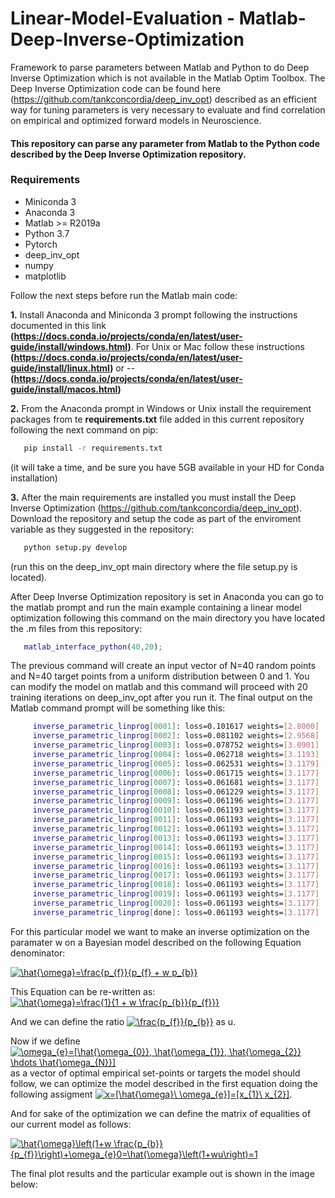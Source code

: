 # Linear-Model-Evaluation - Matlab-Deep-Inverse-Optimization

Framework to parse parameters between Matlab and Python to do Deep Inverse Optimization which is not available in the Matlab Optim Toolbox. The Deep Inverse Optimization code can be found here (https://github.com/tankconcordia/deep_inv_opt) described as an efficient way for tuning parameters is very necessary to evaluate and find correlation on empirical and  optimized forward models in Neuroscience. 

#### This repository can parse any parameter from Matlab to the Python code described by the Deep Inverse Optimization repository.

### Requirements
- Miniconda 3
- Anaconda 3
- Matlab >= R2019a
- Python 3.7
- Pytorch
- deep_inv_opt
- numpy
- matplotlib

Follow the next steps before run the Matlab main code:

__1.__ Install Anaconda and Miniconda 3 prompt following the instructions documented in this link __(https://docs.conda.io/projects/conda/en/latest/user-guide/install/windows.html)__. For Unix or Mac follow these instructions __(https://docs.conda.io/projects/conda/en/latest/user-guide/install/linux.html)__ or --__(https://docs.conda.io/projects/conda/en/latest/user-guide/install/macos.html)__

__2.__ From the Anaconda prompt in Windows or Unix install the requirement packages from te __requirements.txt__ file added in this current repository following the next command on pip:

```bash  
   pip install -r requirements.txt
```
(it will take a time, and be sure you have 5GB available in your HD for Conda installation)

__3.__ After the main requirements are installed you must install the Deep Inverse Optimization (https://github.com/tankconcordia/deep_inv_opt). Download the repository and setup the code as part of the enviroment variable as they suggested in the repository:

```bash  
   python setup.py develop
```
(run this on the deep_inv_opt main directory where the file setup.py is located).

After Deep Inverse Optimization repository is set in Anaconda you can go to the matlab prompt and run the main example containing a linear model optimization following this command on the main directory you have located the .m files from this repository:

```matlab 
   matlab_interface_python(40,20);
```

The previous command will create an input vector of N=40 random points and N=40 target points from a uniform distribution between 0 and 1. You can modify the model on matlab and this command will proceed with 20 training iterations on deep_inv_opt after you run it. The final output on the Matlab command prompt will be something like this:
```bash 
     inverse_parametric_linprog[0001]: loss=0.101617 weights=[2.8000]
     inverse_parametric_linprog[0002]: loss=0.081102 weights=[2.9568]
     inverse_parametric_linprog[0003]: loss=0.078752 weights=[3.0901]
     inverse_parametric_linprog[0004]: loss=0.062718 weights=[3.1193]
     inverse_parametric_linprog[0005]: loss=0.062531 weights=[3.1179]
     inverse_parametric_linprog[0006]: loss=0.061715 weights=[3.1177]
     inverse_parametric_linprog[0007]: loss=0.061681 weights=[3.1177]
     inverse_parametric_linprog[0008]: loss=0.061229 weights=[3.1177]
     inverse_parametric_linprog[0009]: loss=0.061196 weights=[3.1177]
     inverse_parametric_linprog[0010]: loss=0.061193 weights=[3.1177]
     inverse_parametric_linprog[0011]: loss=0.061193 weights=[3.1177]
     inverse_parametric_linprog[0012]: loss=0.061193 weights=[3.1177]
     inverse_parametric_linprog[0013]: loss=0.061193 weights=[3.1177]
     inverse_parametric_linprog[0014]: loss=0.061193 weights=[3.1177]
     inverse_parametric_linprog[0015]: loss=0.061193 weights=[3.1177]
     inverse_parametric_linprog[0016]: loss=0.061193 weights=[3.1177]
     inverse_parametric_linprog[0017]: loss=0.061193 weights=[3.1177]
     inverse_parametric_linprog[0018]: loss=0.061193 weights=[3.1177]
     inverse_parametric_linprog[0019]: loss=0.061193 weights=[3.1177]
     inverse_parametric_linprog[0020]: loss=0.061193 weights=[3.1177]
     inverse_parametric_linprog[done]: loss=0.061193 weights=[3.1177]
```
For this particular model we want to make an inverse optimization on the paramater w on a Bayesian model described on the following Equation denominator:

<a href="https://www.codecogs.com/eqnedit.php?latex=\hat{\omega}=\frac{p_{f}}{p_{f}&space;&plus;&space;w&space;p_{b}}" target="_blank"><img src="https://latex.codecogs.com/gif.latex?\hat{\omega}=\frac{p_{f}}{p_{f}&space;&plus;&space;w&space;p_{b}}" title="\hat{\omega}=\frac{p_{f}}{p_{f} + w p_{b}}" /></a>

This Equation can be re-written as: <a href="https://www.codecogs.com/eqnedit.php?latex=\hat{\omega}=\frac{1}{1&space;&plus;&space;w&space;\frac{p_{b}}{p_{f}}}" target="_blank"><img src="https://latex.codecogs.com/gif.latex?\hat{\omega}=\frac{1}{1&space;&plus;&space;w&space;\frac{p_{b}}{p_{f}}}" title="\hat{\omega}=\frac{1}{1 + w \frac{p_{b}}{p_{f}}}" /></a> 

And we can define the ratio <a href="https://www.codecogs.com/eqnedit.php?latex=\frac{p_{f}}{p_{b}}" target="_blank"><img src="https://latex.codecogs.com/gif.latex?\frac{p_{f}}{p_{b}}" title="\frac{p_{f}}{p_{b}}" /></a> as u.

Now if we define <a href="https://www.codecogs.com/eqnedit.php?latex=\omega_{e}=[\hat{\omega_{0}},&space;\hat{\omega_{1}},&space;\hat{\omega_{2}}&space;\hdots&space;\hat{\omega_{N}}]" target="_blank"><img src="https://latex.codecogs.com/gif.latex?\omega_{e}=[\hat{\omega_{0}},&space;\hat{\omega_{1}},&space;\hat{\omega_{2}}&space;\hdots&space;\hat{\omega_{N}}]" title="\omega_{e}=[\hat{\omega_{0}}, \hat{\omega_{1}}, \hat{\omega_{2}} \hdots \hat{\omega_{N}}]" /></a> as a vector of optimal empirical set-points or targets the model should follow, we can optimize the model described in the first equation doing the following assigment <a href="https://www.codecogs.com/eqnedit.php?latex=x=[\hat{\omega}\&space;\omega_{e}]=[x_{1}\&space;x_{2}]" target="_blank"><img src="https://latex.codecogs.com/gif.latex?x=[\hat{\omega}\&space;\omega_{e}]=[x_{1}\&space;x_{2}]" title="x=[\hat{\omega}\ \omega_{e}]=[x_{1}\ x_{2}]" /></a>.

And for sake of the optimization we can define the matrix of equalities of our current model as follows: 

<a href="https://www.codecogs.com/eqnedit.php?latex=\hat{\omega}\left(1&plus;w&space;\frac{p_{b}}{p_{f}}\right)&plus;\omega_{e}0=\hat{\omega}\left(1&plus;wu\right)=1" target="_blank"><img src="https://latex.codecogs.com/gif.latex?\hat{\omega}\left(1&plus;w&space;\frac{p_{b}}{p_{f}}\right)&plus;\omega_{e}0=\hat{\omega}\left(1&plus;wu\right)=1" title="\hat{\omega}\left(1+w \frac{p_{b}}{p_{f}}\right)+\omega_{e}0=\hat{\omega}\left(1+wu\right)=1" /></a>

The final plot results and the particular example out is shown in the image below:
